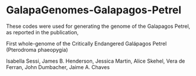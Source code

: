 # GalapaGenomes-Galapagos-Petrel
These codes were used for generating the genome of the Galapagos Petrel, as reported in the publication,

First whole-genome of the Critically Endangered Galápagos Petrel (Pterodroma phaeopygia)

Isabella Sessi, James B. Henderson, Jessica Martin, Alice Skehel, Vera de Ferran, John Dumbacher, Jaime A. Chaves




